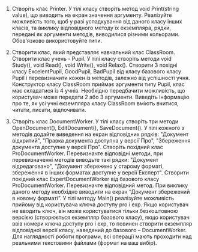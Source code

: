 1) Створіть клас Printer. 
У тілі класу створіть метод void Print(string value), що виводить на екран значення аргументу. 
Реалізуйте можливість того, щоб у разі успадкування від даного класу інших класів, та виклику відповідного методу їх екземпляра, рядки, передані як аргументи методів, виводилися різними кольорами. 
Обов'язково використовуйте типи.

2) Створити клас, який представляє навчальний клас ClassRoom. 
Створити клас учень - Pupil. 
У тілі класу створіть методи void Study(), void Read(), void Write(), void Relax(). 
Створити 3 похідні класу ExcelentPupil, GoodPupil, BadPupil від класу базового класу Pupil і перевизначити кожен із методів, залежно від успішності учня. 
Конструктор класу ClassRoom приймає аргументи типу Pupil, клас має складатися із 4 учнів. 
Необхідно передбачити можливість, що користувач може передати 2 або 3 аргументи.
Виведіть інформацію про те, як усі учні екземпляра класу ClassRoom вміють вчитися, читати, писати, відпочивати.

3) Створіть клас DocumentWorker. 
У тілі класу створіть три методи OpenDocument(), EditDocument(), SaveDocument(). 
У тілі кожного з методів додайте виведення на екран відповідних рядків: "Документ відкритий", "Правка документа доступна у версії Про", "Збереження документа доступне у версії Про". 
Створіть похідний клас ProDocumentWorker. Перевизначте відповідні методи, при перевизначенні методів виводьте такі рядки: "Документ відредаговано", "Документ збережено у старому форматі, збереження в інших форматах доступне у версії Експерт". 
Створити похідний клас ExpertDocumentWorker від базового класу ProDocumentWorker. 
Перевизначте відповідний метод. 
При виклику даного методу необхідно виводити на екран “Документ збережений в новому форматі”. 
У тілі методу Main() реалізуйте можливість прийому від користувача ключа доступу pro і exp. 
Якщо користувач не вводить ключ, він може користуватися тільки безкоштовною версією (створюється екземпляр базового класу), якщо користувач ввів номери ключа доступу pro і exp, то повинен створити екземпляр відповідної версії класу, наведений до базового – DocumentWorker. 
Для наглядності роботи програми, всі операції мають проходити над реальними текстовими файлами (формат на ваш вибір).